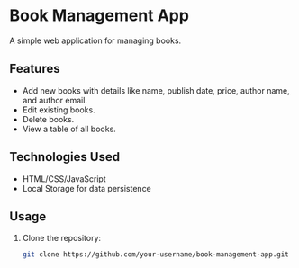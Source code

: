 # Book Management App

A simple web application for managing books.

## Features

- Add new books with details like name, publish date, price, author name, and author email.
- Edit existing books.
- Delete books.
- View a table of all books.

## Technologies Used

- HTML/CSS/JavaScript
- Local Storage for data persistence

## Usage

1. Clone the repository:

   ```bash
   git clone https://github.com/your-username/book-management-app.git
